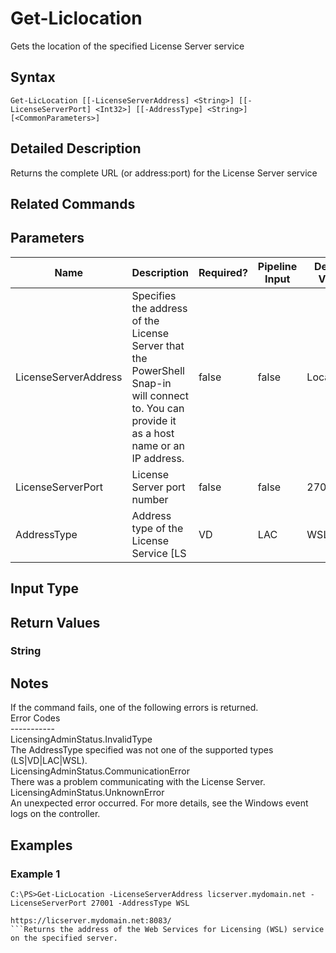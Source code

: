﻿
# Get-Liclocation
Gets the location of the specified License Server service
## Syntax
```
Get-LicLocation [[-LicenseServerAddress] <String>] [[-LicenseServerPort] <Int32>] [[-AddressType] <String>] [<CommonParameters>]
```
## Detailed Description
Returns the complete URL (or address:port) for the License Server service


## Related Commands

## Parameters
| Name   | Description | Required? | Pipeline Input | Default Value |
| --- | --- | --- | --- | --- |
| LicenseServerAddress | Specifies the address of the License Server that the PowerShell Snap-in will connect to.  You can provide it as a host name or an IP address. | false | false | LocalHost. |
| LicenseServerPort | License Server port number | false | false | 27000 |
| AddressType | Address type of the License Service \[LS|VD|LAC|WSL\] | false | false | WSL |

## Input Type

### 

## Return Values

### String

## Notes
If the command fails, one of the following errors is returned.<br>    Error Codes<br>    -----------<br>    LicensingAdminStatus.InvalidType<br>        The AddressType specified was not one of the supported types (LS|VD|LAC|WSL).<br>    LicensingAdminStatus.CommunicationError<br>        There was a problem communicating with the License Server.<br>    LicensingAdminStatus.UnknownError<br>        An unexpected error occurred.  For more details, see the Windows event logs on the controller.
## Examples

### Example 1
```
C:\PS>Get-LicLocation -LicenseServerAddress licserver.mydomain.net -LicenseServerPort 27001 -AddressType WSL

https://licserver.mydomain.net:8083/
```Returns the address of the Web Services for Licensing (WSL) service on the specified server.
